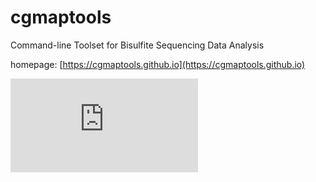 # cgmaptools
Command-line Toolset for Bisulfite Sequencing Data Analysis

homepage: [https://cgmaptools.github.io](https://cgmaptools.github.io)

![](https://cgmaptools.github.io/cgmaptools_documentation/what-is-cgmaptools.html)

